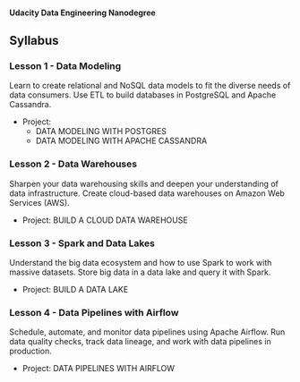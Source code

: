 #### Udacity Data Engineering Nanodegree

## Syllabus
### Lesson 1 - Data Modeling
Learn to create relational and NoSQL data models to fit the diverse needs of data consumers. Use ETL to build databases in PostgreSQL and Apache Cassandra.

- Project: 
    - DATA MODELING WITH POSTGRES
    - DATA MODELING WITH APACHE CASSANDRA

### Lesson 2 - Data Warehouses
Sharpen your data warehousing skills and deepen your understanding of data infrastructure. Create cloud-based data warehouses on Amazon Web Services (AWS).

- Project: BUILD A CLOUD DATA WAREHOUSE


### Lesson 3 - Spark and Data Lakes
Understand the big data ecosystem and how to use Spark to work with massive datasets. Store big data in a data lake and query it with Spark.

- Project: BUILD A DATA LAKE


### Lesson 4 - Data Pipelines with Airflow
Schedule, automate, and monitor data pipelines using Apache Airflow. Run data quality checks, track data lineage, and work with data pipelines in production.

- Project: DATA PIPELINES WITH AIRFLOW

